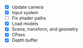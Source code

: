 - [x] Update camera
- [x] Input system
- [ ] Fix shader paths
- [x] Load models
- [x] Scene, transform, and geometry
- [x] CPass
- [x] Depth buffer